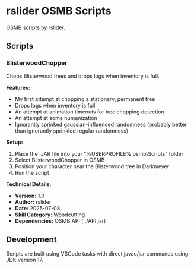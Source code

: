 # rslider OSMB Scripts

OSMB scripts by rslider.

## Scripts

### BlisterwoodChopper

Chops Blisterwood trees and drops logs when inventory is full.

**Features:**

- My first attempt at chopping a stationary, permanent tree
- Drops logs when inventory is full
- An attempt at animation timeouts for tree chopping detection
- An attempt at some humanization
- Ignorantly sprinked gaussian-influenced randomness (probably better than ignorantly sprinkled regular randomness)

**Setup:**

1. Place the .JAR file into your "%USERPROFILE%\.osmb\Scripts\" folder
2. Select BlisterwoodChopper in OSMB
3. Position your character near the Blisterwood tree in Darkmeyer
4. Run the script

**Technical Details:**

- **Version:** 1.0
- **Author:** rslider
- **Date:** 2025-07-08
- **Skill Category:** Woodcutting
- **Dependencies:** OSMB API (../API.jar)

## Development

Scripts are built using VSCode tasks with direct javac/jar commands using JDK version 17.
